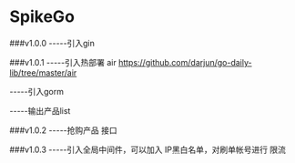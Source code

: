 # SpikeGo


###v1.0.0
-----引入gin


###v1.0.1
-----引入热部署  air  https://github.com/darjun/go-daily-lib/tree/master/air

-----引入gorm

-----输出产品list

###v1.0.2
-----抢购产品 接口

###v1.0.3
-----引入全局中间件，可以加入 IP黑白名单，对刷单帐号进行 限流
